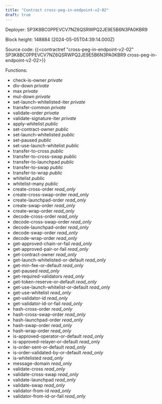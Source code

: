 ```yaml
---
title: "Contract cross-peg-in-endpoint-v2-02"
draft: true
---
```

Deployer: SP3K8BC0PPEVCV7NZ6QSRWPQ2JE9E5B6N3PA0KBR9


 



Block height: 148884 (2024-05-05T04:39:14.000Z)

Source code: {{<contractref "cross-peg-in-endpoint-v2-02" SP3K8BC0PPEVCV7NZ6QSRWPQ2JE9E5B6N3PA0KBR9 cross-peg-in-endpoint-v2-02>}}

Functions:

* check-is-owner _private_
* div-down _private_
* max _private_
* mul-down _private_
* set-launch-whitelisted-iter _private_
* transfer-common _private_
* validate-order _private_
* validate-signature-iter _private_
* apply-whitelist _public_
* set-contract-owner _public_
* set-launch-whitelisted _public_
* set-paused _public_
* set-use-launch-whitelist _public_
* transfer-to-cross _public_
* transfer-to-cross-swap _public_
* transfer-to-launchpad _public_
* transfer-to-swap _public_
* transfer-to-wrap _public_
* whitelist _public_
* whitelist-many _public_
* create-cross-order _read_only_
* create-cross-swap-order _read_only_
* create-launchpad-order _read_only_
* create-swap-order _read_only_
* create-wrap-order _read_only_
* decode-cross-order _read_only_
* decode-cross-swap-order _read_only_
* decode-launchpad-order _read_only_
* decode-swap-order _read_only_
* decode-wrap-order _read_only_
* get-approved-chain-or-fail _read_only_
* get-approved-pair-or-fail _read_only_
* get-contract-owner _read_only_
* get-launch-whitelisted-or-default _read_only_
* get-min-fee-or-default _read_only_
* get-paused _read_only_
* get-required-validators _read_only_
* get-token-reserve-or-default _read_only_
* get-use-launch-whitelist-or-default _read_only_
* get-use-whitelist _read_only_
* get-validator-id _read_only_
* get-validator-id-or-fail _read_only_
* hash-cross-order _read_only_
* hash-cross-swap-order _read_only_
* hash-launchpad-order _read_only_
* hash-swap-order _read_only_
* hash-wrap-order _read_only_
* is-approved-operator-or-default _read_only_
* is-approved-relayer-or-default _read_only_
* is-order-sent-or-default _read_only_
* is-order-validated-by-or-default _read_only_
* is-whitelisted _read_only_
* message-domain _read_only_
* validate-cross _read_only_
* validate-cross-swap _read_only_
* validate-launchpad _read_only_
* validate-swap _read_only_
* validator-from-id _read_only_
* validator-from-id-or-fail _read_only_
